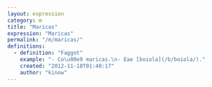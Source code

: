 ```yaml
---
layout: expression
category: m
title: "Maricas"
expression: "Maricas"
permalink: "/m/maricas/"
definitions:
  - definition: "Faggot"
    example: "- Co\u00e9 maricas.\n- Eae [boiola](/b/boiola/)."
    created: "2012-11-18T01:40:17"
    author: "kinow"
---
```

